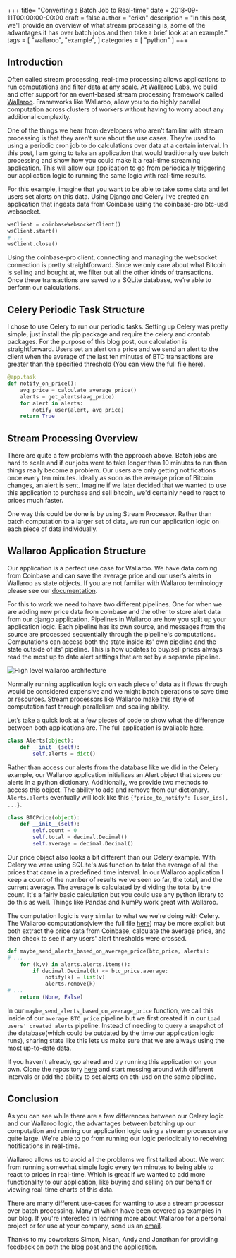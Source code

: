 +++
title= "Converting a Batch Job to Real-time"
date = 2018-09-11T00:00:00-00:00
draft = false
author = "erikn"
description = "In this post, we'll provide an overview of what stream processing is, some of the advantages it has over batch jobs and then take a brief look at an example."
tags = [
  "wallaroo",
  "example",
]
categories = [
  "python"
]
+++

## Introduction

Often called stream processing, real-time processing allows applications to run computations and filter data at any scale. At Wallaroo Labs, we build and offer support for an event-based stream processing framework called [Wallaroo](https://github.com/WallarooLabs/wallaroo). Frameworks like Wallaroo, allow you to do highly parallel computation across clusters of workers without having to worry about any additional complexity.

One of the things we hear from developers who aren’t familiar with stream processing is that they aren’t sure about the use cases. They’re used to using a periodic cron job to do calculations over data at a certain interval. In this post, I am going to take an application that would traditionally use batch processing and show how you could make it a real-time streaming application. This will allow our application to go from periodically triggering our application logic to running the same logic with real-time results.

For this example, imagine that you want to be able to take some data and let users set alerts on this data. Using Django and Celery I’ve created an application that ingests data from Coinbase using the coinbase-pro btc-usd websocket.

```python
wsClient = coinbaseWebsocketClient()
wsClient.start()
# ...
wsClient.close()
```

Using the coinbase-pro client, connecting and managing the websocket connection is pretty straightforward. Since we only care about what Bitcoin is selling and bought at, we filter out all the other kinds of transactions. Once these transactions are saved to a SQLite database, we’re able to perform our calculations.

## Celery Periodic Task Structure

I chose to use Celery to run our periodic tasks. Setting up Celery was pretty simple, just install the pip package and require the celery and crontab packages. For the purpose of this blog post, our calculation is straightforward. Users set an alert on a price and we send an alert to the client when the average of the last ten minutes of BTC transactions are greater than the specified threshold (You can view the full file [here](https://github.com/enilsen16/pricealert/blob/master/pricealert/tasks.py)).

```python
@app.task
def notify_on_price():
    avg_price = calculate_average_price()
    alerts = get_alerts(avg_price)
    for alert in alerts:
        notify_user(alert, avg_price)
    return True
```

## Stream Processing Overview

There are quite a few problems with the approach above. Batch jobs are hard to scale and if our jobs were to take longer than 10 minutes to run then things really become a problem. Our users are only getting notifications once every ten minutes. Ideally as soon as the average price of Bitcoin changes, an alert is sent. Imagine if we later decided that we wanted to use this application to purchase and sell bitcoin, we'd certainly need to react to prices much faster.

One way this could be done is by using Stream Processor. Rather than batch computation to a larger set of data, we run our application logic on each piece of data individually.

## Wallaroo Application Structure

Our application is a perfect use case for Wallaroo. We have data coming from Coinbase and can save the average price and our user’s alerts in Wallaroo as state objects. If you are not familiar with Wallaroo terminology please see our [documentation](https://docs.wallaroolabs.com/book/core-concepts/core-concepts.html).

For this to work we need to have two different pipelines. One for when we are adding new price data from coinbase and the other to store alert data from our django application. Pipelines in Wallaroo are how you split up your application logic. Each pipeline has its own source, and messages from the source are processed sequentially through the pipeline's computations. Computations can access both the state inside its' own pipeline and the state outside of its' pipeline. This is how updates to buy/sell prices always read the most up to date alert settings that are set by a separate pipeline.

![High level wallaroo architecture](/images/post/celery-to-stream-processing/high-level-wallaroo-architecture.png)

Normally running application logic on each piece of data as it flows through would be considered expensive and we might batch operations to save time or resources. Stream processors like Wallaroo make this style of computation fast through parallelism and scaling ability.

Let’s take a quick look at a few pieces of code to show what the difference between both applications are. The full application is available [here](https://github.com/WallarooLabs/wallaroo_blog_examples/master/pricealert).

```python
class Alerts(object):
    def __init__(self):
        self.alerts = dict()
```

Rather than access our alerts from the database like we did in the Celery example, our Wallaroo application initializes an Alert object that stores our alerts in a python dictionary. Additionally, we provide two methods to access this object. The ability to add and remove from our dictionary. `Alerts.alerts` eventually will look like this `{"price_to_notify": [user_ids], ...}`.

```python
class BTCPrice(object):
    def __init__(self):
        self.count = 0
        self.total = decimal.Decimal()
        self.average = decimal.Decimal()
```

Our price object also looks a bit different than our Celery example. With Celery we were using SQLite's `AVG` function to take the average of all the prices that came in a predefined time interval. In our Wallaroo application I keep a count of the number of results we've seen so far, the total, and the current average. The average is calculated by dividing the total by the count. It's a fairly basic calculation but you could use any python library to do this as well. Things like Pandas and NumPy work great with Wallaroo.

The computation logic is very similar to what we we're doing with Celery. The Wallaroo computations(view the full file [here](https://github.com/enilsen16/pricealert/blob/master/coinbase.py)) may be more explicit but both extract the price data from Coinbase, calculate the average price, and then check to see if any users' alert thresholds were crossed.

```python
def maybe_send_alerts_based_on_average_price(btc_price, alerts):
# ...
    for (k,v) in alerts.alerts.items():
        if decimal.Decimal(k) <= btc_price.average:
            notify[k] = list(v)
            alerts.remove(k)
# ...
    return (None, False)
```

In our `maybe_send_alerts_based_on_average_price` function, we call this inside of our `average BTC price` pipeline but we first created it in our `Load users' created alerts` pipeline. Instead of needing to query a snapshot of the database(which could be outdated by the time our application logic runs), sharing state like this lets us make sure that we are always using the most up-to-date data.

If you haven't already, go ahead and try running this application on your own. Clone the repository [here](https://github.com/enilsen16/pricealert) and start messing around with different intervals or add the ability to set alerts on eth-usd on the same pipeline.

## Conclusion

As you can see while there are a few differences between our Celery logic and our Wallaroo logic, the advantages between batching up our computation and running our application logic using a stream processor are quite large. We're able to go from running our logic periodically to receiving notifications in real-time.

Wallaroo allows us to avoid all the problems we first talked about. We went from running somewhat simple logic every ten minutes to being able to react to prices in real-time. Which is great if we wanted to add more functionality to our application, like buying and selling on our behalf or viewing real-time charts of this data.

There are many different use-cases for wanting to use a stream processor over batch processing. Many of which have been covered as examples in our blog. If you're interested in learning more about Wallaroo for a personal project or for use at your company, send us an [email](hello@wallaroolabs.com).

Thanks to my coworkers Simon, Nisan, Andy and Jonathan for providing feedback on both the blog post and the application.
